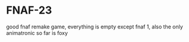 # FNAF-23
good fnaf remake game, everything is empty except fnaf 1, also the only animatronic so far is foxy
